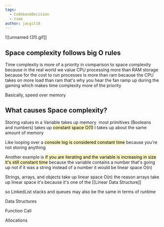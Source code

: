 ```yaml
---
tags:
  - CodebaseDecision
  - time
author: jacgit18
---
```

![[unnamed (31).gif]]
## Space complexity follows big O rules 

Time complexity is more of a priority in comparison to space complexity because in the real world we value CPU processing more than RAM storage because for the cost to run processes is more than ram because the CPU takes on more load than ram that's why you hear the fan ramp up during the gaming which makes time complexity more of the priority 

Basically, speed over memory 

## What causes Space complexity? 

Storing values in a Variable takes up memory  most primitives (Booleans and numbers) takes up <mark style="background: #FFF3A3A6;">constant space O(1)</mark> I takes up about the same amount of memory 

Like looping over a <mark style="background: #FFF3A3A6;">console log is considered constant time</mark> because you're not storing anything 

Another example is <mark style="background: #FFF3A3A6;">if you are iterating and the variable is increasing in size it's still constant time</mark> because the variable contains a number that's going up not if it was a string instead of a number it would be linear space O(n) 

Strings, arrays, and objects take up linear space O(n) the reason arrays take up linear space it's because it's one of the [[Linear Data Structure]]

so LinkedList stacks and queues may also be the same in terms of runtime

Data Structures 

Function Call 

Allocations
